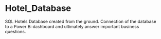 # Hotel_Database
SQL Hotels Database created from the ground. Connection of the database to a Power Bi dashboard and ultimately answer important business questions.
